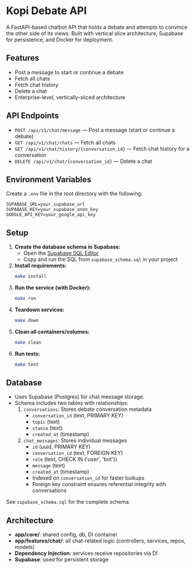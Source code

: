 # Kopi Debate API

A FastAPI-based chatbot API that holds a debate and attempts to convince the other side of its views. Built with vertical slice architecture, Supabase for persistence, and Docker for deployment.

## Features
- Post a message to start or continue a debate
- Fetch all chats
- Fetch chat history
- Delete a chat
- Enterprise-level, vertically-sliced architecture

## API Endpoints

- `POST /api/v1/chat/message` — Post a message (start or continue a debate)
- `GET /api/v1/chat/chats` — Fetch all chats
- `GET /api/v1/chat/history/{conversation_id}` — Fetch chat history for a conversation
- `DELETE /api/v1/chat/{conversation_id}` — Delete a chat

## Environment Variables

Create a `.env` file in the root directory with the following:

```
SUPABASE_URL=your_supabase_url
SUPABASE_KEY=your_supabase_anon_key
GOOGLE_API_KEY=your_google_api_key
```

## Setup

1. **Create the database schema in Supabase:**
   - Open the [Supabase SQL Editor](https://app.supabase.com/project/_/sql)
   - Copy and run the SQL from `supabase_schema.sql` in your project
2. **Install requirements:**
   ```sh
   make install
   ```
3. **Run the service (with Docker):**
   ```sh
   make run
   ```
4. **Teardown services:**
   ```sh
   make down
   ```
5. **Clean all containers/volumes:**
   ```sh
   make clean
   ```
6. **Run tests:**
   ```sh
   make test
   ```

## Database
- Uses Supabase (Postgres) for chat message storage.
- Schema includes two tables with relationships:
  1. `conversations`: Stores debate conversation metadata
     - `conversation_id` (text, PRIMARY KEY)
     - `topic` (text)
     - `stance` (text) 
     - `created_at` (timestamp)
  2. `chat_messages`: Stores individual messages
     - `id` (uuid, PRIMARY KEY)
     - `conversation_id` (text, FOREIGN KEY)
     - `role` (text, CHECK IN ('user', 'bot'))
     - `message` (text)
     - `created_at` (timestamp)
     - Indexed on `conversation_id` for faster lookups
     - Foreign key constraint ensures referential integrity with conversations

See `supabase_schema.sql` for the complete schema.

## Architecture

- **app/core/**: shared config, db, DI container
- **app/features/chat/**: all chat-related logic (controllers, services, repos, models)
- **Dependency Injection**: services receive repositories via DI
- **Supabase**: used for persistent storage
